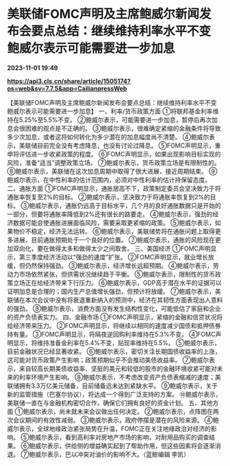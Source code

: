 # 美联储FOMC声明及主席鲍威尔新闻发布会要点总结：继续维持利率水平不变 鲍威尔表示可能需要进一步加息

**2023-11-01 19:49**

**https://api3.cls.cn/share/article/1505174?os=web&sv=7.7.5&app=CailianpressWeb**

【美联储FOMC声明及主席鲍威尔新闻发布会要点总结：继续维持利率水平不变 鲍威尔表示可能需要进一步加息】 一、利率/货币政策方面 ①将联邦基金利率维持在5.25%至5.5%不变。 ②鲍威尔表示，可能需要进一步加息，暂停后再次加息会很困难的观点是不正确的。 ③鲍威尔表示，很难确定紧缩的金融条件将导致多少次加息，或者这将如何转化为多少潜在的加息幅度尚不清楚。 ④鲍威尔表示，美联储目前完全没有考虑降息，也没有讨论过降息。 ⑤FOMC声明显示，重申将评估进一步收紧政策的程度。 ⑥FOMC声明显示，如果出现影响目标实现的风险，准备“适当”调整政策立场。 ⑦鲍威尔表示，货币政策立场是有限制性的。 ⑧鲍威尔表示，美联储在这次加息周期中取得了很大进展，接近周期结束。 ⑨鲍威尔表示，在中性利率的估计范围内，必须对中性利率的估计持保留态度。 二、通胀方面 ①FOMC声明显示，通胀居高不下，政策制定委员会坚决致力于将通胀率恢复至2%的目标。 ②鲍威尔表示，坚决致力于将通胀率恢复到2%的目标。 ③鲍威尔表示，通胀仍远高于目标水平，几个月的良好通胀数据只是开始的一部分，但要将通胀率降低到2%还有很长的路要走。 ④鲍威尔表示，强劲的经济数据可能会使通胀进展面临风险，需要采取更紧缩的政策。 ⑤鲍威尔表示，如果物价不稳定，经济无法运转。 ⑥鲍威尔表示，美联储势将在通胀问题上取得更多进展，目前通胀预期处于一个良好的位置。 ⑦鲍威尔表示，通胀的风险现在更加双向化，要在做得太多和做得太少之间取舍。 三、美国经济 ①FOMC声明显示，第三季度经济活动以“强劲的速度”扩张。 ②FOMC声明显示，就业增长放缓，但仍然保持强劲。 ③鲍威尔表示，经济增长远超预期。 ④鲍威尔表示，劳动力市场依然紧张，但供需状况继续趋于平衡。 ⑤鲍威尔表示，限制性的货币政策立场正在给经济带来下行压力。 ⑥鲍威尔表示，GDP高于潜在水平的证据可以证明加息是合理的；国内生产总值增长强劲，但预计将放缓。 ⑦鲍威尔表示，美联储在本次会议中没有将衰退重新纳入的预测中，经济在其韧性方面表现出人意料的强劲。 ⑧鲍威尔表示，消费方面没有发生结构性变化，可能低估了家庭和企业的资产负债表实力。 四、金融市场 ①FOMC声明显示，紧缩的金融和信贷状况将给经济带来压力。 ②FOMC声明显示，将继续以相同的速度减少国债和抵押债券持有量。 ③FOMC声明显示，将隔夜逆回购利率维持在5.3%不变。 ④FOMC声明显示，将维持准备金利率在5.4%不变，贴现率维持在5.5%。 ⑤鲍威尔表示，目前金融状况已经显著收紧。 ⑥鲍威尔表示，密切关注长期国债收益率的上涨，这可能对货币政策产生影响；政策预期似乎不会推动美债收益率。 ⑦鲍威尔表示，来自较高长期美债收益率、坚挺的美元和较低的股市的金融环境收紧可能对未来的利率环境产生影响。 ⑧鲍威尔表示，不考虑改变资产负债表缩减的速度；美联储拥有3.3万亿美元储备，目前储备远未达到紧缺水平。 ⑨鲍威尔表示，关于新的监管措施（巴塞尔协议），将达成一个得到广泛支持的方案。 ⑩鲍威尔表示，美联储一直在与金融机构密切合作，确保它们拥有良好的资金计划。 五、其他方面 ①鲍威尔表示，尚未就未来会议做出任何决定。 ②鲍威尔表示，点阵图在两次会议期间的有效性减弱。 ③鲍威尔表示，政府停摆是潜在的风险来源。 ④鲍威尔表示，全球地缘政治紧张局势在升温，FOMC正在关注地缘政治对经济的影响。 ⑤鲍威尔表示，看到高利率对房地产市场的影响，对耐用品购买的调查结果。 ⑥鲍威尔表示，供给侧的增益确实起到了帮助作用，但这些因素将会逐渐消退。 ⑦鲍威尔表示，巴以冲突对油价的影响不大。（蓝鲸编辑 李凯）